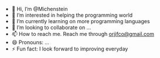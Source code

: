 - 👋 Hi, I’m @Michenstein
- 👀 I’m interested in helping the programming world
- 🌱 I’m currently learning on more programming languages
- 💞️ I’m looking to collaborate on ...
- 📫 How to reach me. Reach me through orjifco@gmail.com
- 😄 Pronouns: ...
- ⚡ Fun fact: I look forward to improving everyday

<!---
Michenstein/Michenstein is a ✨ special ✨ repository because its `README.md` (this file) appears on your GitHub profile.
You can click the Preview link to take a look at your changes.
--->
